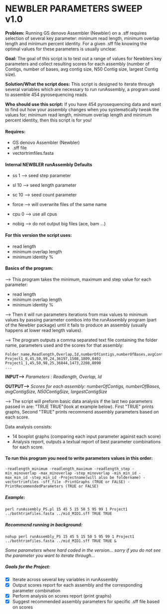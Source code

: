 # NEWBLER PARAMETERS SWEEP v1.0

**Problem:** Running GS denovo Assembler (Newbler) on a .sff requires selection of several key parameter: minimum read length, minimum overlap length and minimum percent identity. For a given .sff file knowing the optimal values for these parameters is usually unclear.

**Goal:** The goal of this script is to test out a range of values for Newblers key parameters and collect resulting scores for each assembly (number of Contigs, number of bases, avg contig size, N50 Contig size, largest Contig size).

**Solution/What the script does:** This script is designed to iterate through several variables which are necessary to run runAssembly, a program used to assemble 454 pyrosequencing reads.

**Who should use this script:** If you have 454 pyrosequencing data and want to find out how your assembly changes when you systematically tweak the values for; minimum read length, minimum overlap length and minimum percent identity, then this script is for you!

#### Requires:
- GS denovo Assembler (Newbler)
- .sff file
- vectortrimfiles.fasta

#### Internal NEWBLER runAssembly Defaults
- ss 1  --> seed step parameter

- sl 10 --> seed length parameter

- sc 10 --> seed count parameter

- force --> will overwrite files of the same name

- cpu 0 --> use all cpus

- nobig --> do not output big files (ace, bam ...)

#### For this version the script uses:
- read length
- minimum overlap length
- minimum identity %

#### Basics of the program:

--> This program takes the minimum, maximum and step value for each parameter:
- read length
- minimum overlap length
- minimum identity %

--> Then it will run parameters iterations from max values to minimum values by passing parameter combos into the runAssembly program (part of the Newbler package) until it fails to produce an assembly (usually happens at lower read length values).

--> The program outputs a comma separated text file containing the folder name, parameters used and the scores for that assembly:

	Folder_name,Readlength,Overlap,Id,numberOfContigs,numberOfBases,avgContigSize,N50ContigSize,largestContigSize
	Project1_0,45,50,99,24,36197,1508,1809,8402
	Project1_1,45,50,98,25,36844,1473,2208,8090
	...

**INPUT-->** *Parameters : Readlength, Overlap, Id*

**OUTPUT-->** *Scores for each assembly: numberOfContigs, numberOfBases, avgContigSize, N50ContigSize, largestContigSize*

--> The script will preform basic data analysis if the last two parameters passed in are: "TRUE TRUE"(look at example below). First "TRUE" prints graphs, Second "TRUE" prints recommend assembly parameters based on each score.

Data analysis consists:
- 14 boxplot graphs (comparing each input parameter against each score)
- Analysis report, outputs a textual report of best parameter combinations for each score.

#### To run this program you need to write parameters values in this order:

	-readlength_minimum -readlength_maximum -readlength_step -min_minoverlap -max_minoverlap -step_minoverlap -min_min_id -max_min_id -step_min_id -Projectname(will also be foldername) -vectortrimfiles -sff_file -PrintGraphs (TRUE or FALSE) -PrintRecommendedParameters (TRUE or FALSE)

##### Example:
	perl runAssembly_PS.pl 15 45 5 15 50 5 95 99 1 Project1 ../bothtrimfiles.fasta ../mid_MID1.sff TRUE TRUE

##### Recommend running in background:
	nohup perl runAssembly_PS 15 45 5 15 50 5 95 99 1 Project1 ../bothtrimfiles.fasta ../mid_MID1.sff TRUE TRUE &

*Some parameters where hard coded in the version... sorry if you do not see the parameter you want to iterate through...*

##### Goals for the Project:
- [x] Iterate across several key variables in runAssembly
- [x] Output scores report for each assembly and the corresponding parameter combination
- [x] Perform analysis on scores report (print graphs)
- [x] Suggest recommended assembly parameters for specific .sff file based on scores
